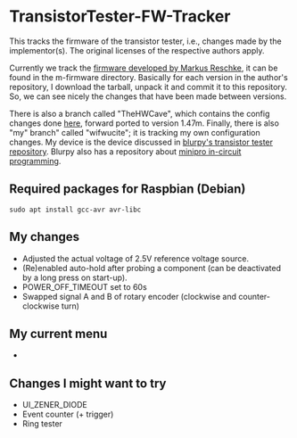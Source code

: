# TransistorTester-FW-Tracker

This tracks the firmware of the transistor tester, i.e., changes made by the implementor(s). The original licenses of the respective authors apply.

Currently we track the [firmware developed by Markus Reschke](https://github.com/madires/Transistortester-Warehouse), it can be found in the m-firmware directory. Basically for each version in the author's repository, I download the tarball, unpack it and commit it to this repository. So, we can see nicely the changes that have been made between versions.

There is also a branch called "TheHWCave", which contains the config changes done [here](https://github.com/TheHWcave/TransistorTester), forward ported to version 1.47m. Finally, there is also "my" branch" called "wifwucite"; it is tracking my own configuration changes. My device is the device discussed in [blurpy's transistor tester repository](https://github.com/blurpy/transistor-tester). Blurpy also has a repository about [minipro in-circuit programming](https://github.com/blurpy/minipro). 

## Required packages for Raspbian (Debian)

```
sudo apt install gcc-avr avr-libc
```

## My changes

* Adjusted the actual voltage of 2.5V reference voltage source.
* (Re)enabled auto-hold after probing a component (can be deactivated by a long press on start-up).
* POWER_OFF_TIMEOUT set to 60s
* Swapped signal A and B of rotary encoder (clockwise and counter-clockwise turn)

## My current menu

* 

## Changes I might want to try

* UI_ZENER_DIODE
* Event counter (+ trigger)
* Ring tester
